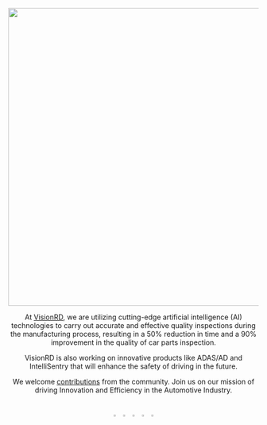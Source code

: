 <p align="center">
  <a href="https://ultralytics.com/">
  <img width="600" src="https://github.com/visionrd-ai/.github/assets/145563962/79a92550-c2e4-49f3-8229-bfe6545e54ea"></a>
</p>


<div align="center">


At [VisionRD](https://visionrdai.com/), we are utilizing cutting-edge artificial intelligence (AI) technologies to carry out accurate and effective quality inspections during the manufacturing process, resulting in a 50% reduction in time and a 90% improvement in the quality of car parts inspection.

VisionRD is also working on innovative products like ADAS/AD and IntelliSentry that will enhance the safety of driving in the future.

We welcome [contributions](https://github.com/visionrd-ai/Pins-Defect-Detection) from the community.
Join us on our mission of driving Innovation and Efficiency in the Automotive Industry.

<br>

<a href="https://www.linkedin.com/company/visionrd-ai/" style="text-decoration:none;">
    <img src="https://github.com/visionrd-ai/.github/assets/145563962/080ed0a3-5751-4617-8f2c-8a793273c271" width="3%" alt="" /></a>
<a href="https://www.instagram.com/visionrdai/" style="text-decoration:none;">
    <img src="https://github.com/visionrd-ai/.github/assets/145563962/4b0ff9a3-6a41-4bfe-a45c-b57233aaa589" width="3%" alt="" /></a>

<a href="https://www.facebook.com/visionrdai/" style="text-decoration:none;">
    <img src="https://github.com/visionrd-ai/.github/assets/145563962/84bf02fd-a69c-453d-82cf-8fb4465c1768" width="3%" alt="" /></a>
    <a href="https://twitter.com/Visionrd_ai/" style="text-decoration:none;">
       <img src="https://github.com/visionrd-ai/.github/assets/145563962/acb61e21-0eae-495c-9725-20ae70b025ba" width="3%" alt="" /></a>
      

    
<a href="https://youtube.com/@Visionrdai?si=NRP2Tqq2p8_hZZK4" style="text-decoration:none;">
    <img src="https://github.com/visionrd-ai/.github/assets/145563962/b154c236-2fc8-4dfc-b0b1-6d7421018b9b" width="3%" alt="" /></a                                                            
 
</div>


